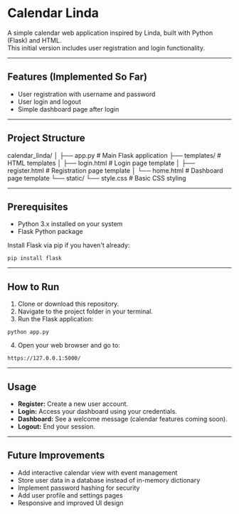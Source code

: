 # Calendar Linda

A simple calendar web application inspired by Linda, built with Python (Flask) and HTML.  
This initial version includes user registration and login functionality.

---

## Features (Implemented So Far)

- User registration with username and password
- User login and logout
- Simple dashboard page after login

---

## Project Structure


calendar_linda/
│
├── app.py # Main Flask application
├── templates/ # HTML templates
│ ├── login.html # Login page template
│ ├── register.html # Registration page template
│ └── home.html # Dashboard page template
└── static/
└── style.css # Basic CSS styling


---

## Prerequisites

- Python 3.x installed on your system
- Flask Python package

Install Flask via pip if you haven't already:

```
pip install flask
```
---

## How to Run

1. Clone or download this repository.
2. Navigate to the project folder in your terminal.
3. Run the Flask application:

```
python app.py
```

4. Open your web browser and go to:

```
https://127.0.0.1:5000/
```

---

## Usage

- **Register:** Create a new user account.
- **Login:** Access your dashboard using your credentials.
- **Dashboard:** See a welcome message (calendar features coming soon).
- **Logout:** End your session.

---

## Future Improvements

- Add interactive calendar view with event management
- Store user data in a database instead of in-memory dictionary
- Implement password hashing for security
- Add user profile and settings pages
- Responsive and improved UI design

